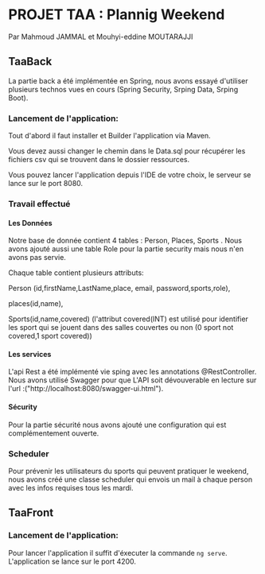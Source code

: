 # PROJET TAA : Plannig Weekend

Par Mahmoud JAMMAL et Mouhyi-eddine MOUTARAJJI

## TaaBack

La partie back a été implémentée en Spring, nous avons essayé d'utiliser plusieurs technos vues en cours (Spring Security, Srping Data, Srping Boot).

### Lancement de l'application: 

Tout d'abord il faut installer et Builder l'application via Maven. 

Vous devez aussi changer le chemin dans le Data.sql pour récupérer les fichiers csv qui se trouvent dans le dossier ressources. 

Vous pouvez lancer l'application depuis l'IDE de votre choix, le serveur se lance sur le port 8080.

### Travail effectué

#### Les Données

Notre base de donnée contient 4 tables : Person, Places, Sports . Nous avons ajouté aussi une table Role pour la partie security mais nous n'en avons pas servie. 

Chaque table contient plusieurs attributs: 

Person (id,firstName,LastName,place, email, password,sports,role),

places(id,name),

Sports(id,name,covered) (l'attribut covered(INT) est utilisé pour identifier les sport qui se jouent dans des salles couvertes ou non (0 sport not covered,1 sport covered))


#### Les services 

L'api Rest a été implémenté vie sping avec les annotations @RestController. Nous avons utilisé Swagger pour que L'API soit dévouverable en lecture sur l'url :("http://localhost:8080/swagger-ui.html").

#### Sécurity

Pour la partie sécurité nous avons ajouté une configuration qui est complémentement ouverte.

### Scheduler

Pour prévenir les utilisateurs du sports qui peuvent pratiquer le weekend, nous avons créé une classe scheduler qui envois un mail à chaque person avec les infos requises tous les mardi.  

## TaaFront


### Lancement de l'application: 

Pour lancer l'application il suffit d'éxecuter la commande `ng serve`. L'application se lance sur le port 4200. 


